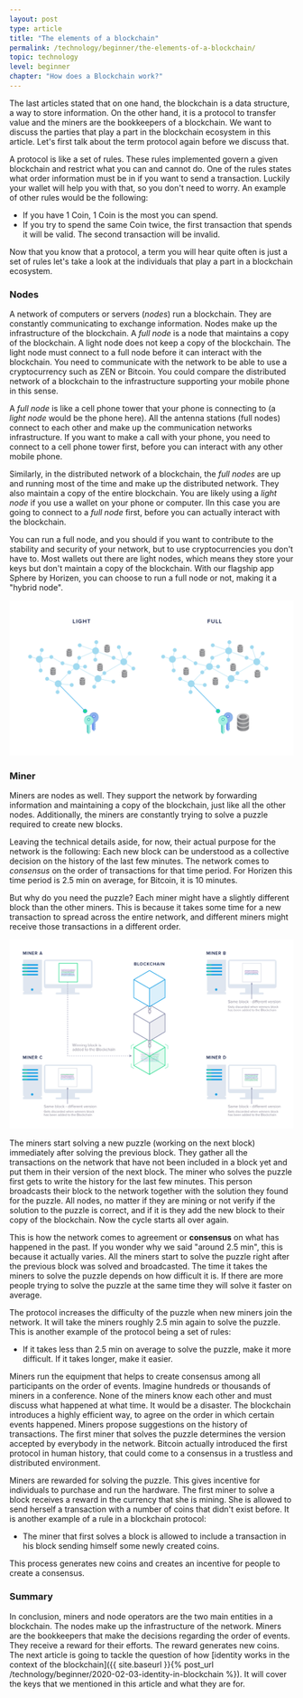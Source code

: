 ```yaml
---
layout: post
type: article
title: "The elements of a blockchain"
permalink: /technology/beginner/the-elements-of-a-blockchain/
topic: technology
level: beginner
chapter: "How does a Blockchain work?"
---
```


The last articles stated that on one hand, the blockchain is a data structure, a way to store information. On the other hand, it is a protocol to transfer value and the miners are the bookkeepers of a blockchain. We want to discuss the parties that play a part in the blockchain ecosystem in this article. Let's first talk about the term protocol again before we discuss that.

A protocol is like a set of rules. These rules implemented govern a given blockchain and restrict what you can and cannot do. One of the rules states what order information must be in if you want to send a transaction. Luckily your wallet will help you with that, so you don't need to worry. An example of other rules would be the following:

 - If you have 1 Coin, 1 Coin is the most you can spend.
 - If you try to spend the same Coin twice, the first transaction that spends it will be valid. The second transaction will be invalid.

Now that you know that a protocol, a term you will hear quite often is just a set of rules let's take a look at the individuals that play a part in a blockchain ecosystem.

### Nodes
A network of computers or servers (_nodes_) run a blockchain. They are constantly communicating to exchange information. Nodes make up the infrastructure of the blockchain. A _full node_ is a node that maintains a copy of the blockchain. A light node does not keep a copy of the blockchain. The light node must connect to a full node before it can interact with the blockchain. You need to communicate with the network to be able to use a cryptocurrency such as ZEN or Bitcoin. You could compare the distributed network of a blockchain to the infrastructure supporting your mobile phone in this sense.

A _full node_ is like a cell phone tower that your phone is connecting to (a _light node_ would be the phone here). All the antenna stations (full nodes) connect to each other and make up the communication networks infrastructure. If you want to make a call with your phone, you need to connect to a cell phone tower first, before you can interact with any other mobile phone.

Similarly, in the distributed network of a blockchain, the _full nodes_ are up and running most of the time and make up the distributed network. They also maintain a copy of the entire blockchain. You are likely using a _light node_ if you use a wallet on your phone or computer. IIn this case you are going to connect to a _full node_ first, before you can actually interact with the blockchain. 

You can run a full node, and you should if you want to contribute to the stability and security of your network, but to use cryptocurrencies you don't have to. Most wallets out there are light nodes, which means they store your keys but don't maintain a copy of the blockchain. With our flagship app Sphere by Horizen, you can choose to run a full node or not, making it a "hybrid node".

![Nodes](/assets/post_files/technology/beginner/the-elements-of-a-blockchain/nodes.png)

### Miner
Miners are nodes as well. They support the network by forwarding information and maintaining a copy of the blockchain, just like all the other nodes. Additionally, the miners are constantly trying to solve a puzzle required to create new blocks.

Leaving the technical details aside, for now, their actual purpose for the network is the following: Each new block can be understood as a collective decision on the history of the last few minutes. The network comes to _consensus_ on the order of transactions for that time period. For Horizen this time period is 2.5 min on average, for Bitcoin, it is 10 minutes.

But why do you need the puzzle? Each miner might have a slightly different block than the other miners. This is because it takes some time for a new transaction to spread across the entire network, and different miners might receive those transactions in a different order.

![Miner](/assets/post_files/technology/beginner/the-elements-of-a-blockchain/miner.jpg)

The miners start solving a new puzzle (working on the next block) immediately after solving the previous block. They gather all the transactions on the network that have not been included in a block yet and put them in their version of the next block. The miner who solves the puzzle first gets to write the history for the last few minutes. This person broadcasts their block to the network together with the solution they found for the puzzle. All nodes, no matter if they are mining or not verify if the solution to the puzzle is correct, and if it is they add the new block to their copy of the blockchain. Now the cycle starts all over again. 

This is how the network comes to agreement or **consensus** on what has happened in the past. If you wonder why we said "around 2.5 min", this is because it actually varies. All the miners start to solve the puzzle right after the previous block was solved and broadcasted. The time it takes the miners to solve the puzzle depends on how difficult it is. If there are more people trying to solve the puzzle at the same time they will solve it faster on average.

The protocol increases the difficulty of the puzzle when new miners join the network. It will take the miners roughly 2.5 min again to solve the puzzle. This is another example of the protocol being a set of rules:

 - If it takes less than 2.5 min on average to solve the puzzle, make it more difficult. If it takes longer, make it easier.

Miners run the equipment that helps to create consensus among all participants on the order of events. Imagine hundreds or thousands of miners in a conference. None of the miners know each other and must discuss what happened at what time. It would be a disaster. The blockchain introduces a highly efficient way, to agree on the order in which certain events happened. Miners propose suggestions on the history of transactions. The first miner that solves the puzzle determines the version accepted by everybody in the network. Bitcoin actually introduced the first protocol in human history, that could come to a consensus in a trustless and distributed environment.

Miners are rewarded for solving the puzzle. This gives incentive for individuals to purchase and run the hardware. The first miner to solve a block receives a reward in the currency that she is mining. She is allowed to send herself a transaction with a number of coins that didn't exist before. It is another example of a rule in a blockchain protocol:

 - The miner that first solves a block is allowed to include a transaction in his block sending himself some newly created coins.

This process generates new coins and creates an incentive for people to create a consensus.

### Summary
In conclusion, miners and node operators are the two main entities in a blockchain. The nodes make up the infrastructure of the network. Miners are the bookkeepers that make the decisions regarding the order of events. They receive a reward for their efforts. The reward generates new coins. The next article is going to tackle the question of how [identity works in the context of the blockchain]({{ site.baseurl }}{% post_url /technology/beginner/2020-02-03-identity-in-blockchain %}). It will cover the keys that we mentioned in this article and what they are for.
